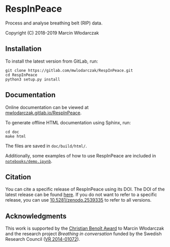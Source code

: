 # RespInPeace

Process and analyse breathing belt (RIP) data.

Copyright (C) 2018-2019 Marcin Włodarczak

## Installation

To install the latest version from GitLab, run:
```
git clone https://gitlab.com/mwlodarczak/RespInPeace.git
cd RespInPeace
python3 setup.py install
``` 

## Documentation

Online documentation can be viewed at [mwlodarczak.gitlab.io/RespInPeace](https://mwlodarczak.gitlab.io/RespInPeace).

To generate offline HTML documentation using Sphinx, run:
```
cd doc
make html
```
The files are saved in `doc/build/html/`.

Additionally, some examples of how to use RespInPeace are included in [`notebooks/demo.ipynb`](./notebooks/demo.ipynb).

## Citation

You can cite a specific release of RespInPeace using its DOI. The DOI of the latest release can be found [here](https://zenodo.org/badge/latestdoi/155872024). If you do not want to refer to a specific release, you can use [10.5281/zenodo.2539335](https://doi.org/10.5281/zenodo.2539335) to refer to all versions.

## Acknowledgments

This work is supported by the [Christian Benoît Award](http://avisa.loria.fr/pcbenoit.html) to Marcin Włodarczak and the research project *Breathing in conversation* funded by the Swedish Research Council ([VR 2014-01072](https://www.swecris.se/betasearch/details/project/201401072VR)).
